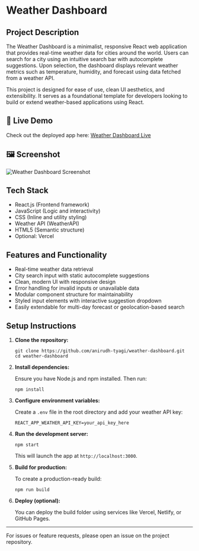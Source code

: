 # Weather Dashboard

## Project Description

The Weather Dashboard is a minimalist, responsive React web application that provides real-time weather data for cities around the world. Users can search for a city using an intuitive search bar with autocomplete suggestions. Upon selection, the dashboard displays relevant weather metrics such as temperature, humidity, and forecast using data fetched from a weather API.

This project is designed for ease of use, clean UI aesthetics, and extensibility. It serves as a foundational template for developers looking to build or extend weather-based applications using React.

## 🚀 Live Demo

Check out the deployed app here: [Weather Dashboard Live](https://weather-dashboard-kappa-five.vercel.app/)

## 🖼️ Screenshot

![Weather Dashboard Screenshot](screenshot.png)

## Tech Stack

- React.js (Frontend framework)
- JavaScript (Logic and interactivity)
- CSS (Inline and utility styling)
- Weather API (WeatherAPI)
- HTML5 (Semantic structure)
- Optional: Vercel

## Features and Functionality

- Real-time weather data retrieval
- City search input with static autocomplete suggestions
- Clean, modern UI with responsive design
- Error handling for invalid inputs or unavailable data
- Modular component structure for maintainability
- Styled input elements with interactive suggestion dropdown
- Easily extendable for multi-day forecast or geolocation-based search

## Setup Instructions

1. **Clone the repository:**

   ```
   git clone https://github.com/anirudh-tyagi/weather-dashboard.git
   cd weather-dashboard
   ```

2. **Install dependencies:**

   Ensure you have Node.js and npm installed. Then run:

   ```
   npm install
   ```

3. **Configure environment variables:**

   Create a `.env` file in the root directory and add your weather API key:

   ```
   REACT_APP_WEATHER_API_KEY=your_api_key_here
   ```

4. **Run the development server:**

   ```
   npm start
   ```

   This will launch the app at `http://localhost:3000`.

5. **Build for production:**

   To create a production-ready build:

   ```
   npm run build
   ```

6. **Deploy (optional):**

   You can deploy the build folder using services like Vercel, Netlify, or GitHub Pages.

---

For issues or feature requests, please open an issue on the project repository.
